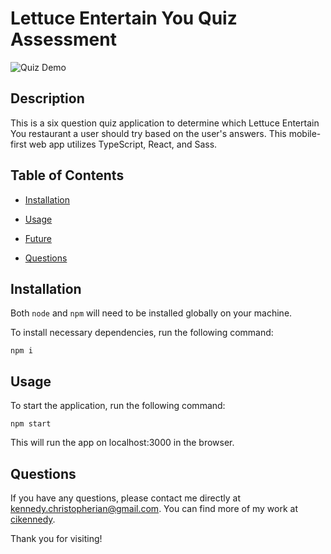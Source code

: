 # Lettuce Entertain You Quiz Assessment

![Quiz Demo](https://imgur.com/bUx4Qa3.gif)

## Description

This is a six question quiz application to determine which Lettuce Entertain You restaurant a user should try based on the user's answers. This mobile-first web app utilizes TypeScript, React, and Sass.

## Table of Contents

- [Installation](#installation)

- [Usage](#usage)

- [Future](#future)

- [Questions](#questions)

## Installation

Both `node` and `npm` will need to be installed globally on your machine.

To install necessary dependencies, run the following command:

```
npm i
```

## Usage

To start the application, run the following command:

```
npm start
```

This will run the app on localhost:3000 in the browser.

## Questions

If you have any questions, please contact me directly at kennedy.christopherian@gmail.com. You can find more of my work at [cikennedy](https://github.com/cikennedy/).

Thank you for visiting!
